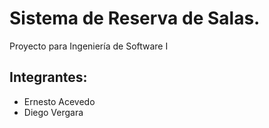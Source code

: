 Sistema de Reserva de Salas.
===========================

Proyecto para Ingeniería de Software I 

## Integrantes:
* Ernesto Acevedo
*  Diego Vergara
